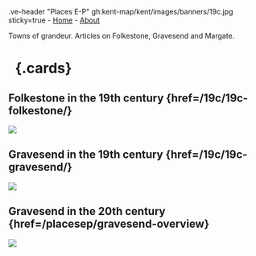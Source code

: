 .ve-header "Places E-P" gh:kent-map/kent/images/banners/19c.jpg sticky=true
    - [Home](/)
    - [About](/about)

Towns of grandeur. Articles on Folkestone, Gravesend and Margate.

# &nbsp; {.cards}

## Folkestone in the 19th century {href=/19c/19c-folkestone/}

![](https://iiif.juncture-digital.org/thumbnail?url=https://stor.artstor.org/stor/b6683cdb-1799-4a34-b5b4-bf77e9da197d)

## Gravesend in the 19th century {href=/19c/19c-gravesend/}

![](https://iiif.juncture-digital.org/thumbnail?url=https://stor.artstor.org/stor/267a9b45-9c4f-4db0-843a-67931fc83467)

## Gravesend in the 20th century {href=/placesep/gravesend-overview}

![](https://iiif.juncture-digital.org/thumbnail?url=https://stor.artstor.org/stor/44f84728-2548-48bc-9a14-67c47b94b6ef)
